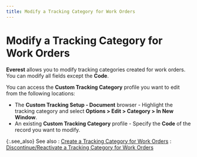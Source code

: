 ```yaml
---
title: Modify a Tracking Category for Work Orders
---
```


# Modify a Tracking Category for Work Orders


**Everest** allows you to modify tracking categories created for work orders. You can modify all fields except the **Code**.


You can access the **Custom Tracking Category** profile you want to edit from the following locations:

- The **Custom Tracking Setup - Document** browser - Highlight the tracking category and select **Options &gt; Edit &gt; Category &gt; In New Window**.
- An existing **Custom Tracking Category** profile - Specify the **Code** of the record you want to modify.



{:.see_also}
See also
: [Create a Tracking Category for Work Orders]({{site.ct_baseurl}}/document-tracking/tracking-work-orders/create_a_tracking_category_for_work_orders.html)
: [Discontinue/Reactivate a Tracking Category for Work Orders]({{site.ct_baseurl}}/misc/discontinue_a_tracking_category_for_work_orders.html)
